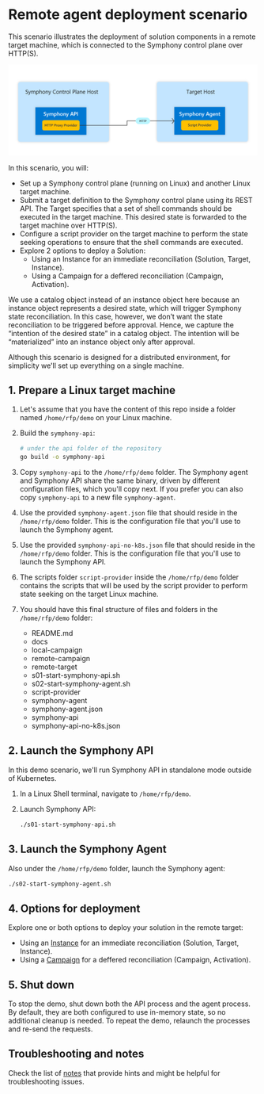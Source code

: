 # Remote agent deployment scenario

This scenario illustrates the deployment of solution components in a remote target machine, which is connected to the Symphony control plane over HTTP(S).

![overview](docs/overview.png)

In this scenario, you will:

* Set up a Symphony control plane (running on Linux) and another Linux target machine.
* Submit a target definition to the Symphony control plane using its REST API. The Target specifies that a set of shell commands should be executed in the target machine. This desired state is forwarded to the target machine over HTTP(S). 
* Configure a script provider on the target machine to perform the state seeking operations to ensure that the shell commands are executed.
* Explore 2 options to deploy a Solution:
   * Using an Instance for an immediate reconciliation (Solution, Target, Instance).
   * Using a Campaign for a deffered reconciliation (Campaign, Activation).

We use a catalog object instead of an instance object here because an instance object represents a desired state, which will trigger Symphony state reconciliation. In this case, however, we don’t want the state reconciliation to be triggered before approval. Hence, we capture the “intention of the desired state” in a catalog object. The intention will be “materialized” into an instance object only after approval.

Although this scenario is designed for a distributed environment, for simplicity we'll set up everything on a single machine.

## 1. Prepare a Linux target machine

1. Let's assume that you have the content of this repo inside a folder named `/home/rfp/demo` on your Linux machine.

2. Build the `symphony-api`:

   ```bash
   # under the api folder of the repository
   go build -o symphony-api
   ```

3. Copy `symphony-api` to the `/home/rfp/demo` folder. The Symphony agent and Symphony API share the same binary, driven by different configuration files, which you'll copy next. If you prefer you can also copy `symphony-api` to a new file `symphony-agent`. 

4. Use the provided `symphony-agent.json` file that should reside in the `/home/rfp/demo` folder. This is the configuration file that you'll use to launch the Symphony agent.

5. Use the provided `symphony-api-no-k8s.json` file that should reside in the `/home/rfp/demo` folder. This is the configuration file that you'll use to launch the Symphony API.

6. The scripts folder `script-provider` inside the `/home/rfp/demo` folder contains the scripts that will be used by the script provider to perform state seeking on the target Linux machine.

7. You should have this final structure of files and folders in the `/home/rfp/demo` folder:

    * README.md
    * docs
    * local-campaign
    * remote-campaign
    * remote-target
    * s01-start-symphony-api.sh
    * s02-start-symphony-agent.sh
    * script-provider
    * symphony-agent
    * symphony-agent.json
    * symphony-api
    * symphony-api-no-k8s.json


## 2. Launch the Symphony API

In this demo scenario, we'll run Symphony API in standalone mode outside of Kubernetes.

1. In a Linux Shell terminal, navigate to `/home/rfp/demo`.
2. Launch Symphony API:

   ```bash
   ./s01-start-symphony-api.sh
   ```

## 3. Launch the Symphony Agent

Also under the `/home/rfp/demo` folder, launch the Symphony agent:

```bash
./s02-start-symphony-agent.sh
```

## 4. Options for deployment

Explore one or both options to deploy your solution in the remote target:
   * Using an [Instance](docs/instance-option.md) for an immediate reconciliation (Solution, Target, Instance).
   * Using a [Campaign](docs/campaign-option.md) for a deffered reconciliation (Campaign, Activation).

## 5. Shut down

To stop the demo, shut down both the API process and the agent process. By default, they are both configured to use in-memory state, so no additional cleanup is needed. To repeat the demo, relaunch the processes and re-send the requests.


## Troubleshooting and notes

Check the list of [notes](docs/notes.md) that provide hints and might be helpful for troubleshooting issues.
